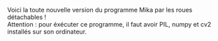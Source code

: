 Voici la toute nouvelle version du programme Mika par les roues détachables !
<br>
Attention : pour éxécuter ce programme, il faut avoir PIL, numpy et cv2 installés sur son ordinateur.
